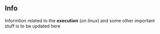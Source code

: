 ## Info

Informtion related to the **execution** (_on linux_) and some other important stuff is to be updated here
